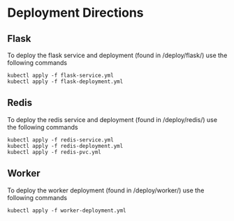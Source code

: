 # Deployment Directions


## Flask

To deploy the flask service and deployment (found in /deploy/flask/) use the following commands
```
kubectl apply -f flask-service.yml
kubectl apply -f flask-deployment.yml
```

## Redis

To deploy the redis service and deployment (found in /deploy/redis/) use the following commands
```
kubectl apply -f redis-service.yml
kubectl apply -f redis-deployment.yml
kubectl apply -f redis-pvc.yml
```

## Worker
To deploy the worker deployment (found in /deploy/worker/) use the following commands
```
kubectl apply -f worker-deployment.yml
```
